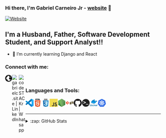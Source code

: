 ### Hi there, I'm Gabriel Carneiro Jr - [website] 👋

[![Website](https://img.shields.io/website?label=gabrielc.site&style=for-the-badge&url=http%3A%2F%2Fgabrielc.site)](http://gabrielc.site)


## I'm a Husband, Father, Software Development Student, and Support Analyst!!

- 🌱 I’m currently learning Django and React



### Connect with me:

[<img align="left" alt="http://gabrielc.site/" width="22px" src="https://raw.githubusercontent.com/iconic/open-iconic/master/svg/globe.svg" />][website]
[<img align="left" alt="gabrielc.site | LinkedIn" width="22px" src="https://cdn.jsdelivr.net/npm/simple-icons@v3/icons/linkedin.svg" />][linkedin]
[<img align="left" alt="codeSTACKr | Whatsapp" width="22px" src="https://cdn.jsdelivr.net/npm/simple-icons@3.13.0/icons/telegram.svg" />][telegram]

<br />

### Languages and Tools:

<img align="left" alt="Visual Studio Code" width="26px" src="https://raw.githubusercontent.com/github/explore/80688e429a7d4ef2fca1e82350fe8e3517d3494d/topics/visual-studio-code/visual-studio-code.png" />
<img align="left" alt="HTML5" width="26px" src="https://raw.githubusercontent.com/github/explore/80688e429a7d4ef2fca1e82350fe8e3517d3494d/topics/html/html.png" />
<img align="left" alt="CSS3" width="26px" src="https://raw.githubusercontent.com/github/explore/80688e429a7d4ef2fca1e82350fe8e3517d3494d/topics/css/css.png" />
<img align="left" alt="JavaScript" width="26px" src="https://raw.githubusercontent.com/github/explore/80688e429a7d4ef2fca1e82350fe8e3517d3494d/topics/javascript/javascript.png" />
<img align="left" alt="Node.js" width="26px" src="https://raw.githubusercontent.com/github/explore/80688e429a7d4ef2fca1e82350fe8e3517d3494d/topics/nodejs/nodejs.png" />
<img align="left" alt="Git" width="26px" src="https://raw.githubusercontent.com/github/explore/80688e429a7d4ef2fca1e82350fe8e3517d3494d/topics/git/git.png" />
<img align="left" alt="GitHub" width="26px" src="https://raw.githubusercontent.com/github/explore/78df643247d429f6cc873026c0622819ad797942/topics/github/github.png" />
<img align="left" alt="Terminal" width="26px" src="https://raw.githubusercontent.com/github/explore/80688e429a7d4ef2fca1e82350fe8e3517d3494d/topics/terminal/terminal.png" />
<img align="left" alt="Docker" width="26px" src="https://raw.githubusercontent.com/github/explore/80688e429a7d4ef2fca1e82350fe8e3517d3494d/topics/docker/docker.png" />
<img align="left" alt="Kubernetes" width="26px" src="https://raw.githubusercontent.com/github/explore/80688e429a7d4ef2fca1e82350fe8e3517d3494d/topics/kubernetes/kubernetes.png" />

<br />
<br />

---

<details>
  <summary>:zap: GitHub Stats</summary>

[![Anurag's GitHub stats](https://github-readme-stats.vercel.app/api?username=gabrielcjr&show_icons=true&theme=radical)
](https://github.com/anuraghazra/github-readme-stats)


</details>

[website]: http://gabrielc.site
[telegram]: https://msng.link/o/?@gabrielcjr=tg
[linkedin]: https://www.linkedin.com/in/gabriel-carneiro-jr/
